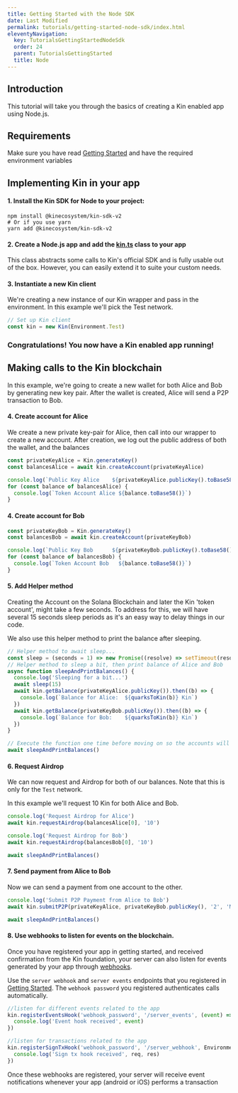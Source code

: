 ```yaml
---
title: Getting Started with the Node SDK
date: Last Modified
permalink: tutorials/getting-started-node-sdk/index.html
eleventyNavigation:
  key: TutorialsGettingStartedNodeSdk
  order: 24
  parent: TutorialsGettingStarted
  title: Node
---
```


## Introduction

This tutorial will take you through the basics of creating a Kin enabled app using Node.js.

## Requirements

Make sure you have read [Getting Started](/tutorials/getting-started/) and have the required environment variables

## Implementing Kin in your app

#### 1. Install the Kin SDK for Node to your project:

```shell
npm install @kinecosystem/kin-sdk-v2
# Or if you use yarn
yarn add @kinecosystem/kin-sdk-v2
```

#### 2. Create a Node.js app and add the [kin.ts](https://github.com/kintegrate/kin-starter-node/blob/main/src/kin.ts) class to your app

This class abstracts some calls to Kin's official SDK and is fully usable out of the box. However, you can easily extend it to suite your custom needs.

#### 3. Instantiate a new Kin client

We're creating a new instance of our Kin wrapper and pass in the environment. In this example we'll pick the Test network.

```typescript
// Set up Kin client
const kin = new Kin(Environment.Test)
```

### Congratulations! You now have a Kin enabled app running!

## Making calls to the Kin blockchain

In this example, we're going to create a new wallet for both Alice and Bob by generating new key pair. After the wallet is created, Alice will send a P2P transaction to Bob.

#### 4. Create account for Alice

We create a new private key-pair for Alice, then call into our wrapper to create a new account. After creation, we log out the public address of both the wallet, and the balances

```typescript
const privateKeyAlice = Kin.generateKey()
const balancesAlice = await kin.createAccount(privateKeyAlice)

console.log(`Public Key Alice    ${privateKeyAlice.publicKey().toBase58()}`)
for (const balance of balancesAlice) {
  console.log(`Token Account Alice ${balance.toBase58()}`)
}
```

#### 4. Create account for Bob

```typescript
const privateKeyBob = Kin.generateKey()
const balancesBob = await kin.createAccount(privateKeyBob)

console.log(`Public Key Bob      ${privateKeyBob.publicKey().toBase58()}`)
for (const balance of balancesBob) {
  console.log(`Token Account Bob   ${balance.toBase58()}`)
}
```

#### 5. Add Helper method

Creating the Account on the Solana Blockchain and later the Kin 'token account', might take a few seconds. To address for this, we will have several 15 seconds sleep periods as it's an easy way to delay things in our code.

We also use this helper method to print the balance after sleeping.

```typescript
// Helper method to await sleep...
const sleep = (seconds = 1) => new Promise((resolve) => setTimeout(resolve, seconds * 1000))
// Helper method to sleep a bit, then print balance of Alice and Bob
async function sleepAndPrintBalances() {
  console.log('Sleeping for a bit...')
  await sleep(15)
  await kin.getBalance(privateKeyAlice.publicKey()).then((b) => {
    console.log(`Balance for Alice:  ${quarksToKin(b)} Kin`)
  })
  await kin.getBalance(privateKeyBob.publicKey()).then((b) => {
    console.log(`Balance for Bob:    ${quarksToKin(b)} Kin`)
  })
}

// Execute the function one time before moving on so the accounts will be created
await sleepAndPrintBalances()
```

#### 6. Request Airdrop

We can now request and Airdrop for both of our balances. Note that this is only for the `Test` network.

In this example we'll request 10 Kin for both Alice and Bob.

```typescript
console.log('Request Airdrop for Alice')
await kin.requestAirdrop(balancesAlice[0], '10')

console.log('Request Airdrop for Bob')
await kin.requestAirdrop(balancesBob[0], '10')

await sleepAndPrintBalances()
```

#### 7. Send payment from Alice to Bob

Now we can send a payment from one account to the other.

```typescript
console.log('Submit P2P Payment from Alice to Bob')
await kin.submitP2P(privateKeyAlice, privateKeyBob.publicKey(), '2', 'My demo payment')

await sleepAndPrintBalances()
```

#### 8. Use webhooks to listen for events on the blockchain.

Once you have registered your app in getting started, and received confirmation from the Kin foundation, your server can also listen for events generated by your app through [webhooks](https://docs.kin.org/agora/webhook).

Use the `server webhook` and `server events` endpoints that you registered in [Getting Started](/tutorials/getting-started/). The `webhook password` you registered authenticates calls automatically.

```typescript
//listen for different events related to the app
kin.registerEventsHook('webhook_password', '/server_events', (event) => {
  console.log('Event hook received', event)
})

//listen for transactions related to the app
kin.registerSignTxHook('webhook_password', '/server_webhook', Environment.Test, (req, res) => {
  console.log('Sign tx hook received', req, res)
})
```

Once these webhooks are registered, your server will receive event notifications whenever your app (android or iOS) performs a transaction
